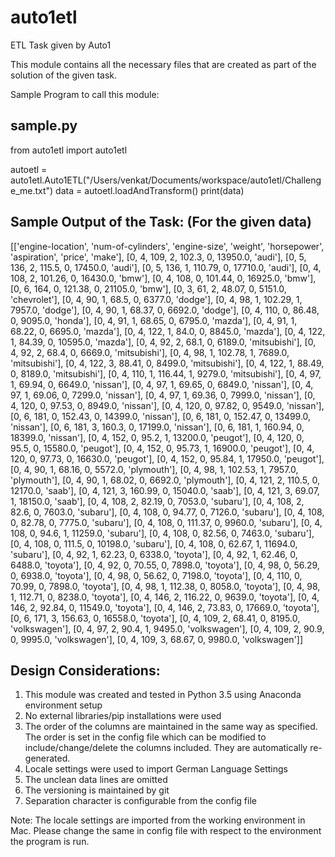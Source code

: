 # auto1etl
ETL Task given by Auto1

This module contains all the necessary files that are created as part of the solution of the given task.

Sample Program to call this module:

sample.py
---------
from auto1etl import auto1etl

autoetl = auto1etl.Auto1ETL("/Users/venkat/Documents/workspace/auto1etl/Challenge_me.txt")
data = autoetl.loadAndTransform()
print(data)

Sample Output of the Task: (For the given data)
-----------------------------------------------
[['engine-location', 'num-of-cylinders', 'engine-size', 'weight', 'horsepower', 'aspiration', 'price', 'make'], [0, 4, 109, 2, 102.3, 0, 13950.0, 'audi'], [0, 5, 136, 2, 115.5, 0, 17450.0, 'audi'], [0, 5, 136, 1, 110.79, 0, 17710.0, 'audi'], [0, 4, 108, 2, 101.26, 0, 16430.0, 'bmw'], [0, 4, 108, 0, 101.44, 0, 16925.0, 'bmw'], [0, 6, 164, 0, 121.38, 0, 21105.0, 'bmw'], [0, 3, 61, 2, 48.07, 0, 5151.0, 'chevrolet'], [0, 4, 90, 1, 68.5, 0, 6377.0, 'dodge'], [0, 4, 98, 1, 102.29, 1, 7957.0, 'dodge'], [0, 4, 90, 1, 68.37, 0, 6692.0, 'dodge'], [0, 4, 110, 0, 86.48, 0, 9095.0, 'honda'], [0, 4, 91, 1, 68.65, 0, 6795.0, 'mazda'], [0, 4, 91, 1, 68.22, 0, 6695.0, 'mazda'], [0, 4, 122, 1, 84.0, 0, 8845.0, 'mazda'], [0, 4, 122, 1, 84.39, 0, 10595.0, 'mazda'], [0, 4, 92, 2, 68.1, 0, 6189.0, 'mitsubishi'], [0, 4, 92, 2, 68.4, 0, 6669.0, 'mitsubishi'], [0, 4, 98, 1, 102.78, 1, 7689.0, 'mitsubishi'], [0, 4, 122, 3, 88.41, 0, 8499.0, 'mitsubishi'], [0, 4, 122, 1, 88.49, 0, 8189.0, 'mitsubishi'], [0, 4, 110, 1, 116.44, 1, 9279.0, 'mitsubishi'], [0, 4, 97, 1, 69.94, 0, 6649.0, 'nissan'], [0, 4, 97, 1, 69.65, 0, 6849.0, 'nissan'], [0, 4, 97, 1, 69.06, 0, 7299.0, 'nissan'], [0, 4, 97, 1, 69.36, 0, 7999.0, 'nissan'], [0, 4, 120, 0, 97.53, 0, 8949.0, 'nissan'], [0, 4, 120, 0, 97.82, 0, 9549.0, 'nissan'], [0, 6, 181, 0, 152.43, 0, 14399.0, 'nissan'], [0, 6, 181, 0, 152.47, 0, 13499.0, 'nissan'], [0, 6, 181, 3, 160.3, 0, 17199.0, 'nissan'], [0, 6, 181, 1, 160.94, 0, 18399.0, 'nissan'], [0, 4, 152, 0, 95.2, 1, 13200.0, 'peugot'], [0, 4, 120, 0, 95.5, 0, 15580.0, 'peugot'], [0, 4, 152, 0, 95.73, 1, 16900.0, 'peugot'], [0, 4, 120, 0, 97.73, 0, 16630.0, 'peugot'], [0, 4, 152, 0, 95.84, 1, 17950.0, 'peugot'], [0, 4, 90, 1, 68.16, 0, 5572.0, 'plymouth'], [0, 4, 98, 1, 102.53, 1, 7957.0, 'plymouth'], [0, 4, 90, 1, 68.02, 0, 6692.0, 'plymouth'], [0, 4, 121, 2, 110.5, 0, 12170.0, 'saab'], [0, 4, 121, 3, 160.99, 0, 15040.0, 'saab'], [0, 4, 121, 3, 69.07, 1, 18150.0, 'saab'], [0, 4, 108, 2, 82.19, 0, 7053.0, 'subaru'], [0, 4, 108, 2, 82.6, 0, 7603.0, 'subaru'], [0, 4, 108, 0, 94.77, 0, 7126.0, 'subaru'], [0, 4, 108, 0, 82.78, 0, 7775.0, 'subaru'], [0, 4, 108, 0, 111.37, 0, 9960.0, 'subaru'], [0, 4, 108, 0, 94.6, 1, 11259.0, 'subaru'], [0, 4, 108, 0, 82.56, 0, 7463.0, 'subaru'], [0, 4, 108, 0, 111.5, 0, 10198.0, 'subaru'], [0, 4, 108, 0, 62.67, 1, 11694.0, 'subaru'], [0, 4, 92, 1, 62.23, 0, 6338.0, 'toyota'], [0, 4, 92, 1, 62.46, 0, 6488.0, 'toyota'], [0, 4, 92, 0, 70.55, 0, 7898.0, 'toyota'], [0, 4, 98, 0, 56.29, 0, 6938.0, 'toyota'], [0, 4, 98, 0, 56.62, 0, 7198.0, 'toyota'], [0, 4, 110, 0, 70.99, 0, 7898.0, 'toyota'], [0, 4, 98, 1, 112.38, 0, 8058.0, 'toyota'], [0, 4, 98, 1, 112.71, 0, 8238.0, 'toyota'], [0, 4, 146, 2, 116.22, 0, 9639.0, 'toyota'], [0, 4, 146, 2, 92.84, 0, 11549.0, 'toyota'], [0, 4, 146, 2, 73.83, 0, 17669.0, 'toyota'], [0, 6, 171, 3, 156.63, 0, 16558.0, 'toyota'], [0, 4, 109, 2, 68.41, 0, 8195.0, 'volkswagen'], [0, 4, 97, 2, 90.4, 1, 9495.0, 'volkswagen'], [0, 4, 109, 2, 90.9, 0, 9995.0, 'volkswagen'], [0, 4, 109, 3, 68.67, 0, 9980.0, 'volkswagen']]

Design Considerations:
----------------------

1. This module was created and tested in Python 3.5 using Anaconda environment setup
2. No external libraries/pip installations were used
3. The order of the columns are maintained in the same way as specified. The order is set in the config file which can be modified to include/change/delete the columns included. They are automatically re-generated. 
4. Locale settings were used to import German Language Settings
5. The unclean data lines are omitted
6. The versioning is maintained by git
7. Separation character is configurable from the config file

Note: The locale settings are imported from the working environment in Mac. Please change the same in config file with respect to the environment the program is run.



